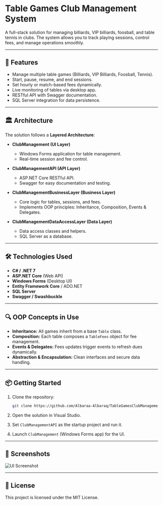 # Table Games Club Management System

A full-stack solution for managing billiards, VIP billiards, foosball, and table tennis in clubs. The system allows you to track playing sessions, control fees, and manage operations smoothly.

---

## 🚀 Features

* Manage multiple table games (Billiards, VIP Billiards, Foosball, Tennis).
* Start, pause, resume, and end sessions.
* Set hourly or match-based fees dynamically.
* Live monitoring of tables via desktop app.
* RESTful API with Swagger documentation.
* SQL Server integration for data persistence.

---

## 🏛️ Architecture

The solution follows a **Layered Architecture**:

* **ClubManagement (UI Layer)**

  * Windows Forms application for table management.
  * Real-time session and fee control.
* **ClubManagementAPI (API Layer)**

  * ASP.NET Core RESTful API.
  * Swagger for easy documentation and testing.
* **ClubManagementBusinessLayer (Business Layer)**

  * Core logic for tables, sessions, and fees.
  * Implements OOP principles: Inheritance, Composition, Events & Delegates.
* **ClubManagementDataAccessLayer (Data Layer)**

  * Data access classes and helpers.
  * SQL Server as a database.

---

## 🛠️ Technologies Used

* **C# / .NET 7**
* **ASP.NET Core** (Web API)
* **Windows Forms** (Desktop UI)
* **Entity Framework Core** / ADO.NET
* **SQL Server**
* **Swagger / Swashbuckle**

---

## 🔍 OOP Concepts in Use

* **Inheritance:** All games inherit from a base `Table` class.
* **Composition:** Each table composes a `TableFees` object for fee management.
* **Events & Delegates:** Fees updates trigger events to refresh dues dynamically.
* **Abstraction & Encapsulation:** Clean interfaces and secure data handling.

---

## 📦 Getting Started

1. Clone the repository:

   ```bash
   git clone https://github.com/Albaraa-Albaraq/TableGamesClubManagement.git
   ```
2. Open the solution in Visual Studio.
3. Set `ClubManagementAPI` as the startup project and run it.
4. Launch `ClubManagement` (Windows Forms app) for the UI.

---

## 📸 Screenshots

![UI Screenshot](./assets/screenshot.png)

---

## 📄 License

This project is licensed under the MIT License.
